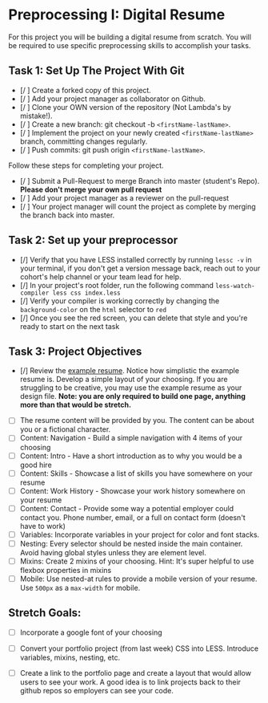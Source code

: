# Preprocessing I: Digital Resume

For this project you will be building a digital resume from scratch. You will be required to use specific preprocessing skills to accomplish your tasks.  

## Task 1: Set Up The Project With Git

- [/ ] Create a forked copy of this project.
- [/ ] Add your project manager as collaborator on Github.
- [/ ] Clone your OWN version of the repository (Not Lambda's by mistake!).
- [/ ] Create a new branch: git checkout -b `<firstName-lastName>`.
- [/ ] Implement the project on your newly created `<firstName-lastName>` branch, committing changes regularly.
- [/ ] Push commits: git push origin `<firstName-lastName>`.
 
Follow these steps for completing your project.

- [/ ] Submit a Pull-Request to merge <firstName-lastName> Branch into master (student's  Repo). **Please don't merge your own pull request**
- [/ ] Add your project manager as a reviewer on the pull-request
- [/ ] Your project manager will count the project as complete by merging the branch back into master.

## Task 2: Set up your preprocessor
* [/] Verify that you have LESS installed correctly by running `lessc -v` in your terminal, if you don't get a version message back, reach out to your cohort's help channel or your team lead for help.
* [/] In your project's root folder, run the following command `less-watch-compiler less css index.less`
* [/] Verify your compiler is working correctly by changing the `background-color` on the `html` selector to `red`
* [/] Once you see the red screen, you can delete that style and you're ready to start on the next task

## Task 3: Project Objectives

* [/] Review the [example resume](resume-example.png).  Notice how simplistic the example resume is.  Develop a simple layout of your choosing. If you are struggling to be creative, you may use the example resume as your design file. 
**Note: you are only required to build one page, anything more than that would be stretch.**
* [ ] The resume content will be provided by you. The content can be about you or a fictional character.  
* [ ] Content: Navigation - Build a simple navigation with 4 items of your choosing
* [ ] Content: Intro - Have a short introduction as to why you would be a good hire
* [ ] Content: Skills - Showcase a list of skills you have somewhere on your resume
* [ ] Content: Work History - Showcase your work history somewhere on your resume
* [ ] Content: Contact - Provide some way a potential employer could contact you.  Phone number, email, or a full on contact form (doesn't have to work)
* [ ] Variables: Incorporate variables in your project for color and font stacks.  
* [ ] Nesting: Every selector should be nested inside the main container.  Avoid having global styles unless they are element level.
* [ ] Mixins: Create 2 mixins of your choosing. Hint: It's super helpful to use flexbox properties in mixins
* [ ] Mobile: Use nested-at rules to provide a mobile version of your resume.  Use `500px` as a `max-width` for mobile. 

## Stretch Goals: 
* [ ] Incorporate a google font of your choosing
* [ ] Convert your portfolio project (from last week) CSS into LESS.  Introduce variables, mixins, nesting, etc. 
* [ ] Create a link to the portfolio page and create a layout that would allow users to see your work.  A good idea is to link projects back to their github repos so employers can see your code.



